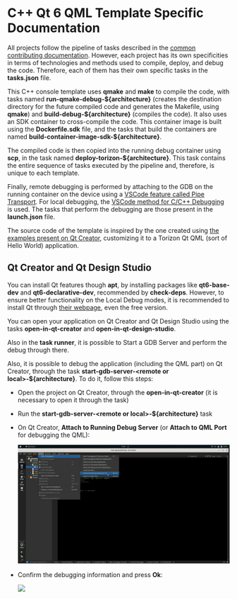 # C++ Qt 6 QML Template Specific Documentation

All projects follow the pipeline of tasks described in the [common contributing documentation](https://github.com/toradex/vscode-torizon-templates/blob/bookworm/CONTRIBUTING.md#contributing-templates). However, each project has its own specificities in terms of technologies and methods used to compile, deploy, and debug the code. Therefore, each of them has their own specific tasks in the **tasks.json** file.

This C++ console template uses **qmake** and **make** to compile the code, with tasks named **run-qmake-debug-\${architecture}** (creates the destination directory for the future compiled code and generates the Makefile, using **qmake**) and **build-debug-\${architecture}** (compiles the code). It also uses an SDK container to cross-compile the code. This container image is built using the **Dockerfile.sdk** file, and the tasks that build the containers are named **build-container-image-sdk-\${architecture}**.

The compiled code is then copied into the running debug container using **scp**, in the task named **deploy-torizon-\${architecture}**. This task contains the entire sequence of tasks executed by the pipeline and, therefore, is unique to each template.

Finally, remote debugging is performed by attaching to the GDB on the running container on the device using a [VSCode feature called Pipe Transport](https://code.visualstudio.com/docs/cpp/pipe-transport). For local debugging, the [VSCode method for C/C++ Debugging](https://code.visualstudio.com/docs/cpp/launch-json-reference) is used. The tasks that perform the debugging are those present in the **launch.json** file.


The source code of the template is inspired by the one created using [the examples present on Qt Creator](https://doc.qt.io/qt-6/qtexamplesandtutorials.html), customizing it to a Torizon Qt QML (sort of Hello World) application.

## Qt Creator and Qt Design Studio

You can install Qt features though **apt**, by installing packages like **qt6-base-dev** and **qt6-declarative-dev**, recommended by **check-deps**. However, to ensure better functionality on the Local Debug modes, it is recommended to install Qt through [their webpage](https://www.qt.io/download), even the free version.

You can open your application on Qt Creator and Qt Design Studio using the tasks **open-in-qt-creator** and **open-in-qt-design-studio**.

Also in the **task runner**, it is possible to Start a GDB Server and perform the debug through there.

Also, it is possible to debug the application (including the QML part) on Qt Creator, through the task **start-gdb-server-\<remote or local>-\${architecture}**. To do it, follow this steps:

 - Open the project on Qt Creator, through the **open-in-qt-creator** (it is necessary to open it through the task)
 - Run the **start-gdb-server-\<remote or local>-\${architecture}** task
 - On Qt Creator, **Attach to Running Debug Server** (or **Attach to QML Port** for debugging the QML):

    ![](https://raw.githubusercontent.com/toradex/vscode-torizon-templates-documentation/main/cppQML/attachDebug.png)

 - Confirm the debugging information and press **Ok**:

    ![](https://raw.githubusercontent.com/toradex/vscode-torizon-templates-documentation/main/cppQML/checkInfoAttachDebug.png)

 

